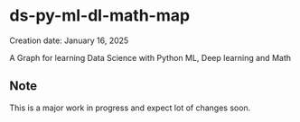 # ds-py-ml-dl-math-map 
Creation date: January 16, 2025

A Graph for learning Data Science with Python ML, Deep learning and Math


## Note
This is a major work in progress and expect lot of changes soon.
